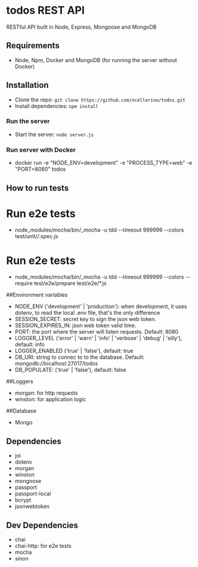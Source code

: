 # todos REST API 

RESTful API built in Node, Express, Mongoose and MongoDB

## Requirements
- Node, Npm, Docker and MongoDB (for running the server without Docker)

## Installation
- Clone the repo: `git clone https://github.com/ncellerino/todos.git`
- Install dependencies: `npm install`

### Run the server
- Start the server: `node server.js`

### Run server with Docker
* docker run -e "NODE_ENV=development" -e "PROCESS_TYPE=web" -e "PORT=8080" todos

## How to run tests

# Run e2e tests
* node_modules/mocha/bin/_mocha -u tdd --timeout 999999 --colors test/unit/*/*.spec.js

# Run e2e tests
* node_modules/mocha/bin/_mocha -u tdd --timeout 999999 --colors --require test/e2e/prepare test/e2e/*.js

##Environment variables
* NODE_ENV ('development' | 'production'): when development, it uses dotenv, to read the local .env file, that's the only difference
* SESSION_SECRET: secret key to sign the json web token.
* SESSION_EXPIRES_IN: json web token valid time.
* PORT: the port where the server will listen requests. Default: 8080
* LOGGER_LEVEL ('error' | 'warn' | 'info' | 'verbose' | 'debug' | 'silly'), default: info
* LOGGER_ENABLED ('true' | 'false'), default: true
* DB_URI: string to connec to to the database. Default: mongodb://localhost:27017/todos  
* DB_POPULATE: ('true' | 'false'), default: false

##Loggers
* morgan: for http requests
* winston: for application logic

##Database
* Mongo

## Dependencies
* joi
* dotenv
* morgan
* winston
* mongoose
* passport
* passport-local
* bcrypt
* jsonwebtoken

## Dev Dependencies
* chai
* chai-http: for e2e tests
* mocha
* sinon
